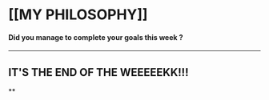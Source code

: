 
# [[MY PHILOSOPHY]]

#### Did you manage to complete your goals this week ?
---

## IT'S THE END OF THE WEEEEEKK!!!

 **


